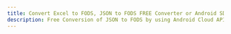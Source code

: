 ---title: Convert Excel to FODS, JSON to FODS FREE Converter or Android SDKdescription: Free Conversion of JSON to FODS by using Android Cloud APIs & SDKs. Also Create, Edit & Render Microsoft Excel, CSV and SpreadsheetML worksheets or spreadsheet in the Cloud.---